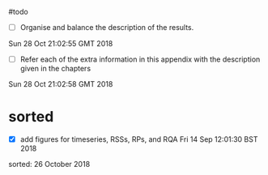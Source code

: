 

#todo
* [ ] Organise and balance the description of the results.
	
Sun 28 Oct 21:02:55 GMT 2018

* [ ] Refer each of the extra information in this appendix 
	with the description given in the chapters

Sun 28 Oct 21:02:58 GMT 2018



# sorted

* [x] add figures for timeseries, RSSs, RPs, and RQA
Fri 14 Sep 12:01:30 BST 2018

sorted: 26 October 2018



